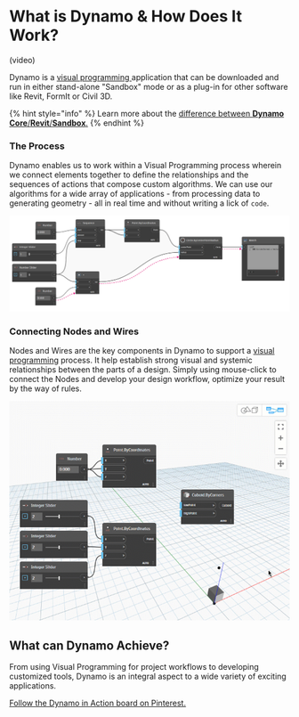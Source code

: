 # What is Dynamo & How Does It Work?

(video)

Dynamo is a [visual programming ](broken-reference/)application that can be downloaded and run in either stand-alone "Sandbox" mode or as a plug-in for other software like Revit, FormIt or Civil 3D.

{% hint style="info" %}
Learn more about the [difference between **Dynamo Core**/**Revit**/**Sandbox**.](https://dynamobim.org/a-new-way-to-get-dynamo-sandbox/)
{% endhint %}

### The Process

Dynamo enables us to work within a Visual Programming process wherein we connect elements together to define the relationships and the sequences of actions that compose custom algorithms. We can use our algorithms for a wide array of applications - from processing data to generating geometry - all in real time and without writing a lick of `code`.

![](<../.gitbook/assets/nodes and wires - flow of data (1).jpg>)

### Connecting Nodes and Wires

Nodes and Wires are the key components in Dynamo to support a [visual programming](../a\_appendix/a-1\_visual-programming-and-dynamo.md) process. It help establish strong visual and systemic relationships between the parts of a design. Simply using mouse-click to connect the Nodes and develop your design workflow, optimize your result by the way of rules.

![](<../.gitbook/assets/what is dynamo - connecting nodes with wires.gif>)

## What can Dynamo Achieve?

From using Visual Programming for project workflows to developing customized tools, Dynamo is an integral aspect to a wide variety of exciting applications.

[Follow the Dynamo in Action board on Pinterest.](http://www.pinterest.com/modelabnyc/dynamo-in-action/)
